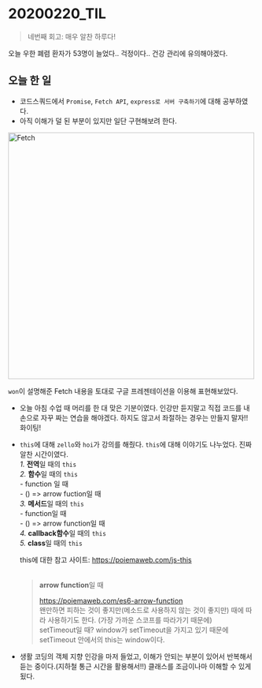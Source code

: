 # 20200220_TIL

> 네번째 회고: 매우 알찬 하루다!

 오늘 우한 폐렴 환자가 53명이 늘었다.. 걱정이다.. 건강 관리에 유의해야겠다.

## 오늘 한 일

- 코드스쿼드에서 `Promise`, `Fetch API`, `express로 서버 구축하기`에 대해 공부하였다.   
- 아직 이해가 덜 된 부분이 있지만 일단 구현해보려 한다.  
<img width="500" alt="Fetch" src="https://i.imgur.com/kHNiXxy.png"/>   

  `won`이 설명해준 Fetch 내용을 토대로 구글 프레젠테이션을 이용해 표현해보았다.  
- 오늘 아침 수업 때 머리를 한 대 맞은 기분이였다. 인강만 듣지말고 직접 코드를 내 손으로 자꾸 짜는 연습을 해야겠다. 하지도 않고서 좌절하는 경우는 만들지 말자!! 화이팅!  
- `this`에 대해 `zello`와 `hoi`가 강의를 해줬다. `this`에 대해 이야기도 나누었다. 진짜 알찬 시간이였다.  
  _1._ **전역**일 때의 `this`  
  _2._ **함수**일 때의 `this`  
    _-_ function 일 때  
    _-_ () => arrow fuction일 때  
  _3._ **메서드**일 때의 `this`  
    _-_ function일 때  
    _-_ () => arrow function일 때  
  _4._ **callback함수**일 때의 `this`  
  _5._ **class**일 때의 `this`    
   
  this에 대한 참고 사이트: https://poiemaweb.com/js-this     
  <br />

  > **arrow function**일 때
  >
  > https://poiemaweb.com/es6-arrow-function   
  > 왠만하면 피하는 것이 좋지만(메소드로 사용하지 않는 것이 좋지만) 때에 따라 사용하기도 한다. (가장 가까운 스코프를 따라가기 때문에)  
  > setTimeout일 때? window가 setTimeout을 가지고 있기 때문에 setTimeout 안에서의  this는 window이다.   

- 생활 코딩의 객체 지향 인강을 마저 들었고, 이해가 안되는 부분이 있어서 반복해서 듣는 중이다.(지하철 통근 시간을 활용해서!!) 클래스를 조금이나마 이해할 수 있게 됬다.  

